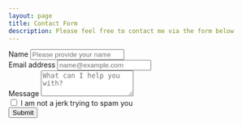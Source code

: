 ```yaml
---
layout: page
title: Contact Form
description: Please feel free to contact me via the form below
---
```


<form method="post" action="https://forms.un-static.com/forms/2159c96b6a208a7ab49e923dc7b07c09edd5c63f">
  <div class="form-group">
    <label for="Name">Name</label>
    <input type="text" class="form-control" id="Name" placeholder="Please provide your name" required>
  </div>
  <div class="form-group">
    <label for="exampleFormControlInput1">Email address</label>
    <input type="email" class="form-control" id="exampleFormControlInput1" placeholder="name@example.com" required>
  </div>
  <div class="form-group">
    <label for="Message">Message</label>
    <textarea class="form-control" id="Message" rows="3" placeholder="What can I help you with?" required></textarea>
  </div>
  <div class="form-check">
    <input type="checkbox" class="form-check-input" id="SpamBox" required>
    <label class="form-check-label" for="SpamBox">I am not a jerk trying to spam you</label>
  </div>
  <button type="submit" class="btn btn-primary">Submit</button>
</form>